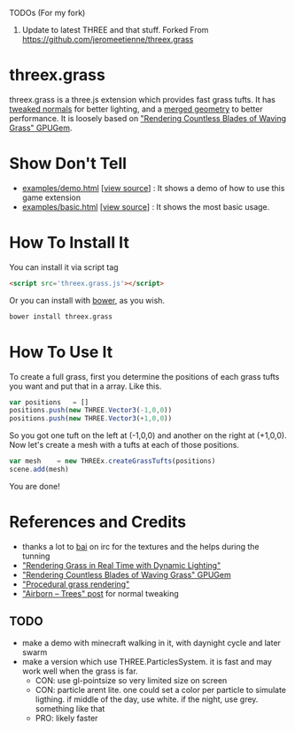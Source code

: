 

TODOs (For my fork)
1.  Update to latest THREE and that stuff.
Forked From https://github.com/jeromeetienne/threex.grass

threex.grass
===================

threex.grass is a three.js extension which provides fast grass tufts. 
It has [tweaked normals](http://simonschreibt.de/gat/airborn-trees/) for better lighting,
and a [merged geometry](http://learningthreejs.com/blog/2011/10/05/performance-merging-geometry/)
to better performance.
It is loosely based on 
["Rendering Countless Blades of Waving Grass" GPUGem](http://http.developer.nvidia.com/GPUGems/gpugems_ch07.html).


Show Don't Tell
===============
* [examples/demo.html](http://jeromeetienne.github.io/threex.grass/examples/demo.html)
\[[view source](https://github.com/jeromeetienne/threex.grass/blob/master/examples/demo.html)\] :
It shows a demo of how to use this game extension
* [examples/basic.html](http://jeromeetienne.github.io/threex.grass/examples/basic.html)
\[[view source](https://github.com/jeromeetienne/threex.grass/blob/master/examples/basic.html)\] :
It shows the most basic usage.

How To Install It
=================

You can install it via script tag

```html
<script src='threex.grass.js'></script>
```

Or you can install with [bower](http://bower.io/), as you wish.

```bash
bower install threex.grass
```

How To Use It
=============

To create a full grass, first you determine the positions of each grass tufts you want
and put that in a array. Like this.

```javascript
var positions	= []
positions.push(new THREE.Vector3(-1,0,0))
positions.push(new THREE.Vector3(+1,0,0))
```

So you got one tuft on the left at (-1,0,0)
and another on the right at (+1,0,0). 
Now let's create a mesh with a tufts at each of those positions.


```javascript
var mesh	= new THREEx.createGrassTufts(positions)
scene.add(mesh)
```

You are done! 

References and Credits
======================
* thanks a lot to [bai](http://baicoianu.com/) on irc for the textures and the helps during the tunning
* ["Rendering Grass in Real Time with Dynamic Lighting"](http://www.kevinboulanger.net/grass.html)
* ["Rendering Countless Blades of Waving Grass" GPUGem](http://http.developer.nvidia.com/GPUGems/gpugems_ch07.html)
* ["Procedural grass rendering"](http://outerra.blogspot.fr/2012/05/procedural-grass-rendering.html)
* ["Airborn – Trees" post](http://simonschreibt.de/gat/airborn-trees/) for normal tweaking

## TODO
* make a demo with minecraft walking in it, with daynight cycle and later swarm
* make a version which use THREE.ParticlesSystem. it is fast and may work well when the grass is far.
  * CON: use gl-pointsize so very limited size on screen
  * CON: particle arent lite. one could set a color per particle to simulate ligthing.
    if middle of the day, use white. if the night, use grey. something like that
  * PRO: likely faster
